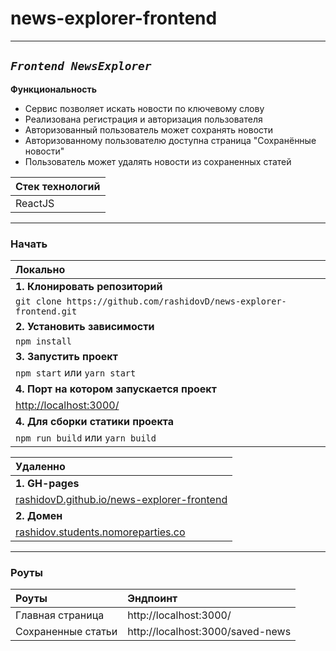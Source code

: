 
# news-explorer-frontend
___
## <i>`Frontend NewsExplorer`</i>
**Функциональность**
* Сервис позволяет искать новости по ключевому слову
* Реализована регистрация и авторизация пользователя
* Авторизованный пользователь может сохранять новости
* Авторизованному пользователю доступна страница "Сохранённые новости"
* Пользователь может удалять новости из сохраненных статей

| Стек технологий   |
| -------------  |
|  ReactJS   |
___
### Начать
| Локально |
| :-------------  |
| **1. Клонировать репозиторий** |
| `git clone https://github.com/rashidovD/news-explorer-frontend.git ` |
| **2. Установить зависимости** |
| `npm install` |
| **3. Запустить проект** |
| `npm start` или `yarn start` |
| **4. Порт на котором запускается проект** |
| [http://localhost:3000/](http://localhost:3000/) |
| **4. Для сборки статики проекта** |
| `npm run build` или `yarn build` |

|Удаленно|
|:-------------|
| **1. GH-pages** |
| [rashidovD.github.io/news-explorer-frontend](https://rashidovD.github.io/news-explorer-frontend/) |
| **2. Домен** |
| [rashidov.students.nomoreparties.co](https://rashidov.students.nomoreparties.co/) |
___
### Роуты

| Роуты  |   Эндпоинт |
|:------------- |:------------- |
| Главная страница  | http://localhost:3000/ |
| Сохраненные статьи| http://localhost:3000/saved-news |
